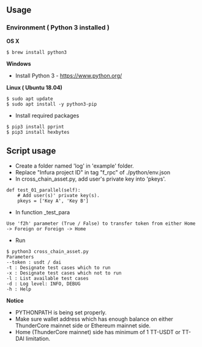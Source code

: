 ## Usage
### Environment ( Python 3 installed )
**OS X**
```
$ brew install python3
```

**Windows**
* Install Python 3 - https://www.python.org/

**Linux ( Ubuntu 18.04)**
```
$ sudo apt update
$ sudo apt install -y python3-pip
```

* Install required packages
```
$ pip3 install pprint
$ pip3 install hexbytes
```

## Script usage
* Create a folder named 'log' in 'example' folder.
* Replace "Infura project ID" in tag "f_rpc" of ./python/env.json
* In cross_chain_asset.py, add user's private key into 'pkeys'.
```
def test_01_parallel(self):
    # Add user(s)' private key(s).
    pkeys = ['Key A', 'Key B']
```
* In function _test_para
```
Use 'f2h' parameter (True / False) to transfer token from either Home -> Foreign or Foreign -> Home
```
* Run
```
$ python3 cross_chain_asset.py
Parameters
--token : usdt / dai
-t : Designate test cases which to run
-x : Designate test cases which not to run
-l : List available test cases
-d : Log level: INFO, DEBUG
-h : Help
```

**Notice**
* PYTHONPATH is being set properly.
* Make sure wallet address which has enough balance on either ThunderCore mainnet side or Ethereum mainnet side.
* Home (ThunderCore mainnet) side has minimum of 1 TT-USDT or TT-DAI limitation.